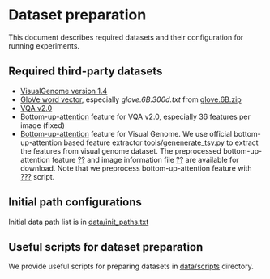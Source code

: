 # Dataset preparation
This document describes required datasets and their configuration for running experiments.

## Required third-party datasets
* [VisualGenome version 1.4](http://visualgenome.org/api/v0/api_home.html)
* [GloVe word vector](https://github.com/stanfordnlp/GloVe), especially *glove.6B.300d.txt* from [glove.6B.zip](http://nlp.stanford.edu/data/wordvecs/glove.6B.zip)
* [VQA v2.0](https://visualqa.org/download.html)
* [Bottom-up-attention](https://github.com/peteanderson80/bottom-up-attention) feature for VQA v2.0, especially 36 features per image (fixed)
* [Bottom-up-attention](https://github.com/peteanderson80/bottom-up-attention) feature for Visual Genome. We use official bottom-up-attention based feature extractor [tools/genenerate_tsv.py](https://github.com/peteanderson80/bottom-up-attention/blob/master/tools/generate_tsv.py) to extract the features from visual genome dataset. The preprocessed bottom-up-attention feature [??]() and image information file [??]() are available for download. Note that we preprocess bottom-up-attention feature with [???]() script.

## Initial path configurations
Initial data path list is in [data/init_paths.txt](data/init_paths.txt)

## Useful scripts for dataset preparation
We provide useful scripts for preparing datasets in [data/scripts](../data/scripts) directory.

